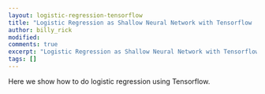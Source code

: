 ```yaml
---
layout: logistic-regression-tensorflow
title: "Logistic Regression as Shallow Neural Network with Tensorflow :book:"
author: billy_rick
modified:
comments: true
excerpt: "Logistic Regression as Shallow Neural Network with Tensorflow"
tags: []
---
```


Here we show how to do logistic regression using Tensorflow. 